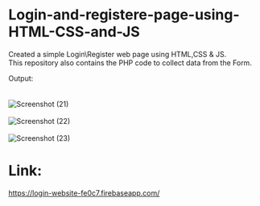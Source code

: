 # Login-and-registere-page-using-HTML-CSS-and-JS
Created a simple Login\Register web page using HTML,CSS & JS.<br>
This repository also contains the PHP code to collect data from the Form.

Output:<br><br><br>
![Screenshot (21)](https://github.com/Username24112002/Login-and-registere-page-using-HTML-CSS-and-JS/assets/104640337/9eab1348-68fe-4174-938c-a0052e37b466)<br><br>
![Screenshot (22)](https://github.com/Username24112002/Login-and-registere-page-using-HTML-CSS-and-JS/assets/104640337/7d693542-0237-45b0-bca4-729f33a3a110)<br><br>
![Screenshot (23)](https://github.com/Username24112002/Login-and-registere-page-using-HTML-CSS-and-JS/assets/104640337/68919548-b2ef-402e-8244-3566c131b3e7)
# Link:
https://login-website-fe0c7.firebaseapp.com/
